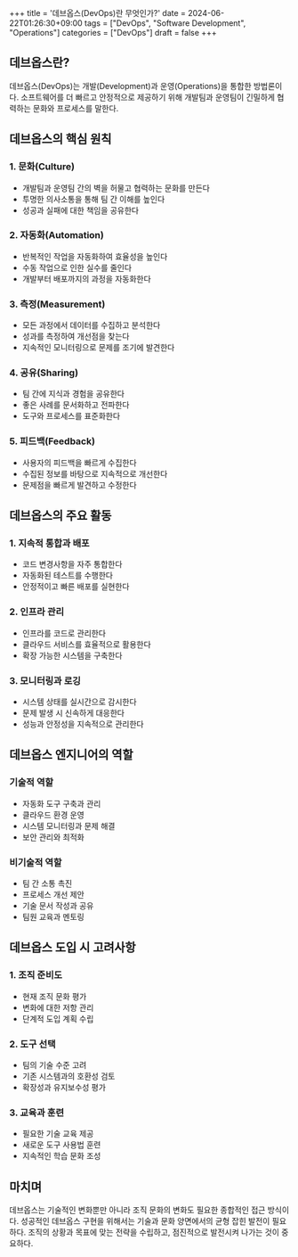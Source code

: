 +++
title = '데브옵스(DevOps)란 무엇인가?'
date = 2024-06-22T01:26:30+09:00
tags = ["DevOps", "Software Development", "Operations"]
categories = ["DevOps"]
draft = false
+++

## 데브옵스란?

데브옵스(DevOps)는 개발(Development)과 운영(Operations)을 통합한 방법론이다. 소프트웨어를 더 빠르고 안정적으로 제공하기 위해 개발팀과 운영팀이 긴밀하게 협력하는 문화와 프로세스를 말한다.

## 데브옵스의 핵심 원칙

### 1. 문화(Culture)

-   개발팀과 운영팀 간의 벽을 허물고 협력하는 문화를 만든다
-   투명한 의사소통을 통해 팀 간 이해를 높인다
-   성공과 실패에 대한 책임을 공유한다

### 2. 자동화(Automation)

-   반복적인 작업을 자동화하여 효율성을 높인다
-   수동 작업으로 인한 실수를 줄인다
-   개발부터 배포까지의 과정을 자동화한다

### 3. 측정(Measurement)

-   모든 과정에서 데이터를 수집하고 분석한다
-   성과를 측정하여 개선점을 찾는다
-   지속적인 모니터링으로 문제를 조기에 발견한다

### 4. 공유(Sharing)

-   팀 간에 지식과 경험을 공유한다
-   좋은 사례를 문서화하고 전파한다
-   도구와 프로세스를 표준화한다

### 5. 피드백(Feedback)

-   사용자의 피드백을 빠르게 수집한다
-   수집된 정보를 바탕으로 지속적으로 개선한다
-   문제점을 빠르게 발견하고 수정한다

## 데브옵스의 주요 활동

### 1. 지속적 통합과 배포

-   코드 변경사항을 자주 통합한다
-   자동화된 테스트를 수행한다
-   안정적이고 빠른 배포를 실현한다

### 2. 인프라 관리

-   인프라를 코드로 관리한다
-   클라우드 서비스를 효율적으로 활용한다
-   확장 가능한 시스템을 구축한다

### 3. 모니터링과 로깅

-   시스템 상태를 실시간으로 감시한다
-   문제 발생 시 신속하게 대응한다
-   성능과 안정성을 지속적으로 관리한다

## 데브옵스 엔지니어의 역할

### 기술적 역할

-   자동화 도구 구축과 관리
-   클라우드 환경 운영
-   시스템 모니터링과 문제 해결
-   보안 관리와 최적화

### 비기술적 역할

-   팀 간 소통 촉진
-   프로세스 개선 제안
-   기술 문서 작성과 공유
-   팀원 교육과 멘토링

## 데브옵스 도입 시 고려사항

### 1. 조직 준비도

-   현재 조직 문화 평가
-   변화에 대한 저항 관리
-   단계적 도입 계획 수립

### 2. 도구 선택

-   팀의 기술 수준 고려
-   기존 시스템과의 호환성 검토
-   확장성과 유지보수성 평가

### 3. 교육과 훈련

-   필요한 기술 교육 제공
-   새로운 도구 사용법 훈련
-   지속적인 학습 문화 조성

## 마치며

데브옵스는 기술적인 변화뿐만 아니라 조직 문화의 변화도 필요한 종합적인 접근 방식이다. 성공적인 데브옵스 구현을 위해서는 기술과 문화 양면에서의 균형 잡힌 발전이 필요하다. 조직의 상황과 목표에 맞는 전략을 수립하고, 점진적으로 발전시켜 나가는 것이 중요하다.
